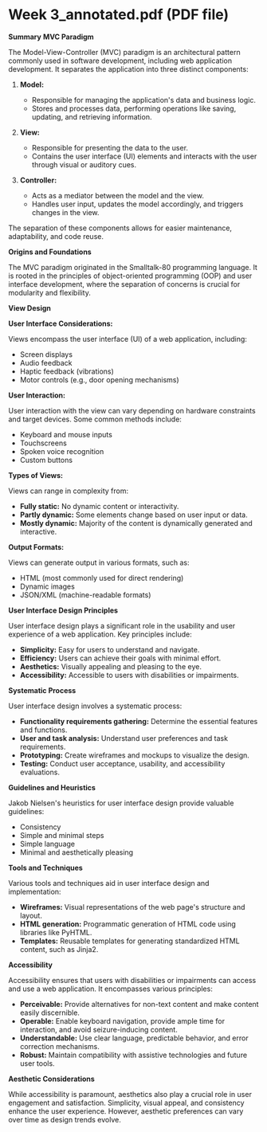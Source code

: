 # Week 3_annotated.pdf (PDF file)

**Summary**
**MVC Paradigm**

The Model-View-Controller (MVC) paradigm is an architectural pattern commonly used in software development, including web application development. It separates the application into three distinct components:

1. **Model:**

   - Responsible for managing the application's data and business logic.
   - Stores and processes data, performing operations like saving, updating, and retrieving information.

1. **View:**

   - Responsible for presenting the data to the user.
   - Contains the user interface (UI) elements and interacts with the user through visual or auditory cues.

1. **Controller:**

   - Acts as a mediator between the model and the view.
   - Handles user input, updates the model accordingly, and triggers changes in the view.

The separation of these components allows for easier maintenance, adaptability, and code reuse.

**Origins and Foundations**

The MVC paradigm originated in the Smalltalk-80 programming language. It is rooted in the principles of object-oriented programming (OOP) and user interface development, where the separation of concerns is crucial for modularity and flexibility.

**View Design**

**User Interface Considerations:**

Views encompass the user interface (UI) of a web application, including:

- Screen displays
- Audio feedback
- Haptic feedback (vibrations)
- Motor controls (e.g., door opening mechanisms)

**User Interaction:**

User interaction with the view can vary depending on hardware constraints and target devices. Some common methods include:

- Keyboard and mouse inputs
- Touchscreens
- Spoken voice recognition
- Custom buttons

**Types of Views:**

Views can range in complexity from:

- **Fully static:** No dynamic content or interactivity.
- **Partly dynamic:** Some elements change based on user input or data.
- **Mostly dynamic:** Majority of the content is dynamically generated and interactive.

**Output Formats:**

Views can generate output in various formats, such as:

- HTML (most commonly used for direct rendering)
- Dynamic images
- JSON/XML (machine-readable formats)

**User Interface Design Principles**

User interface design plays a significant role in the usability and user experience of a web application. Key principles include:

- **Simplicity:** Easy for users to understand and navigate.
- **Efficiency:** Users can achieve their goals with minimal effort.
- **Aesthetics:** Visually appealing and pleasing to the eye.
- **Accessibility:** Accessible to users with disabilities or impairments.

**Systematic Process**

User interface design involves a systematic process:

- **Functionality requirements gathering:** Determine the essential features and functions.
- **User and task analysis:** Understand user preferences and task requirements.
- **Prototyping:** Create wireframes and mockups to visualize the design.
- **Testing:** Conduct user acceptance, usability, and accessibility evaluations.

**Guidelines and Heuristics**

Jakob Nielsen's heuristics for user interface design provide valuable guidelines:

- Consistency
- Simple and minimal steps
- Simple language
- Minimal and aesthetically pleasing

**Tools and Techniques**

Various tools and techniques aid in user interface design and implementation:

- **Wireframes:** Visual representations of the web page's structure and layout.
- **HTML generation:** Programmatic generation of HTML code using libraries like PyHTML.
- **Templates:** Reusable templates for generating standardized HTML content, such as Jinja2.

**Accessibility**

Accessibility ensures that users with disabilities or impairments can access and use a web application. It encompasses various principles:

- **Perceivable:** Provide alternatives for non-text content and make content easily discernible.
- **Operable:** Enable keyboard navigation, provide ample time for interaction, and avoid seizure-inducing content.
- **Understandable:** Use clear language, predictable behavior, and error correction mechanisms.
- **Robust:** Maintain compatibility with assistive technologies and future user tools.

**Aesthetic Considerations**

While accessibility is paramount, aesthetics also play a crucial role in user engagement and satisfaction. Simplicity, visual appeal, and consistency enhance the user experience. However, aesthetic preferences can vary over time as design trends evolve.
